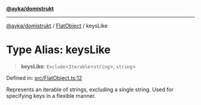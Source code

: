 [**@ayka/domistrukt**](../../../README.md)

***

[@ayka/domistrukt](../../../globals.md) / [FlatObject](../README.md) / keysLike

# Type Alias: keysLike

> **keysLike**: `Exclude`\<`Iterable`\<`string`\>, `string`\>

Defined in: [src/FlatObject.ts:12](https://github.com/AndreyMork/domistrukt/blob/8b5cf3c2b6165986c4aa42ad9bdd7f6c43c22c84/src/FlatObject.ts#L12)

Represents an iterable of strings, excluding a single string.
Used for specifying keys in a flexible manner.
